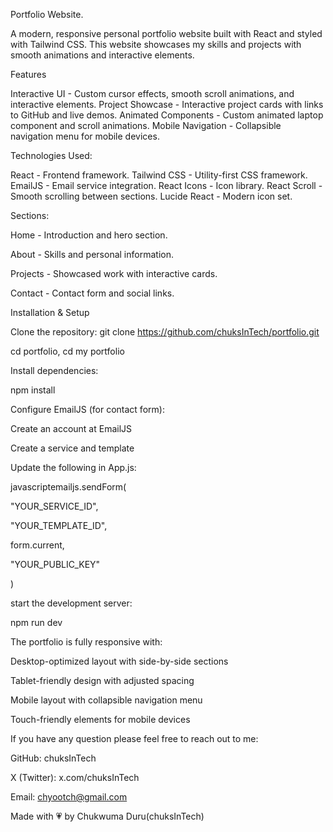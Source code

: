 Portfolio Website.

A modern, responsive personal portfolio website built with React and styled with Tailwind CSS. This website showcases my skills and projects with smooth animations and interactive elements.

 Features

 Interactive UI - Custom cursor effects, smooth scroll animations, and interactive elements.
 Project Showcase - Interactive project cards with links to GitHub and live demos.
 Animated Components - Custom animated laptop component and scroll animations.
 Mobile Navigation - Collapsible navigation menu for mobile devices.

 Technologies Used:

 React - Frontend framework.
 Tailwind CSS - Utility-first CSS framework.
 EmailJS - Email service integration.
 React Icons - Icon library.
 React Scroll - Smooth scrolling between sections.
 Lucide React - Modern icon set.

 Sections:

 Home - Introduction and hero section.
 
About - Skills and personal information.

Projects - Showcased work with interactive cards.

Contact - Contact form and social links.

 Installation & Setup
 
Clone the repository:
git clone https://github.com/chuksInTech/portfolio.git

cd portfolio, cd my portfolio 

Install dependencies:

npm install

Configure EmailJS (for contact form):


Create an account at EmailJS

Create a service and template

Update the following in App.js:

javascriptemailjs.sendForm(

  "YOUR_SERVICE_ID",
  
  "YOUR_TEMPLATE_ID",
  
  form.current,
  
  "YOUR_PUBLIC_KEY"
  
)

start the development server:

npm run dev

The portfolio is fully responsive with:


Desktop-optimized layout with side-by-side sections

Tablet-friendly design with adjusted spacing

Mobile layout with collapsible navigation menu

Touch-friendly elements for mobile devices

If you have any question please feel free to reach out to me:

GitHub: chuksInTech

X (Twitter): x.com/chuksInTech

Email: chyootch@gmail.com


Made with 💗 by Chukwuma Duru(chuksInTech)

 
